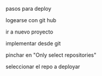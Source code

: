pasos para deploy

logearse con git hub

ir a nuevo proyecto

implementar desde git

pinchar en "Only select repositories"

seleccionar el repo a deployar

